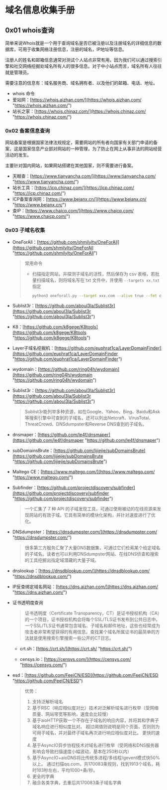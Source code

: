 # 域名信息收集手册

## 0x01 whois查询

简单来说Whois就是一个用于查询域名是否已被注册以及注册域名的详细信息的数据库，可用于收集网络注册信息，注册的域名，IP地址等信息。

注册人的姓名和邮箱信息通常对测试个人站点非常有用，因为我们可以通过搜索引擎和社交网络挖掘处域名所有人的很多信息。对于中小站点而言，域名所有人往往就是管理员。

需要注意的信息有：域名服务商、域名拥有者、以及他们的邮箱、电话、地址。

- whois 命令
- 爱站网：[https://whois.aizhan.com/](https://whois.aizhan.com/ "https://whois.aizhan.com/")
- 站长之家：[https://whois.chinaz.com/](https://whois.chinaz.com/ "https://whois.chinaz.com/")

### 0x02 备案信息查询

网站备案是根据国家法律法规规定，需要网站的所有者向国家有关部门申请的备案，这是国家信息产业部对网站的一种管理，为了防止在网上从事非法的网站经营活动的发生。

主要针对国内网站，如果网站搭建在其他国家，则不需要进行备案。

- 天眼查：[https://www.tianyancha.com/](https://www.tianyancha.com/ "https://www.tianyancha.com/")
- 站长工具：[https://icp.chinaz.com/](https://icp.chinaz.com/ "https://icp.chinaz.com/")
- ICP备案查询网：[https://www.beianx.cn/](https://www.beianx.cn/ "https://www.beianx.cn/")
- 查IP：[https://www.chaicp.com/](https://www.chaicp.com/ "https://www.chaicp.com/")

### 0x03 子域名收集

- OneForAll：[https://github.com/shmilylty/OneForAll](https://github.com/shmilylty/OneForAll "https://github.com/shmilylty/OneForAll")
    > 常用命令
    > - 扫描指定网站，并探测子域名的活性，然后保存为 csv 表格，若批量扫描域名，则将域名写在 txt 文件中，并使用  `--targets xx.txt` 指定
    >   ```bash
    >   python3 oneforall.py --target xxx.com --alive true --fmt csv run
    >   ```
- Sublist3r：[https://github.com/aboul3la/Sublist3r](https://github.com/aboul3la/Sublist3r "https://github.com/aboul3la/Sublist3r")
- K8：[https://github.com/k8gege/K8tools](https://github.com/k8gege/K8tools "https://github.com/k8gege/K8tools")
- Layer子域名挖掘机：[https://github.com/euphrat1ca/LayerDomainFinder](https://github.com/euphrat1ca/LayerDomainFinder "https://github.com/euphrat1ca/LayerDomainFinder")
- wydomain：[https://github.com/ring04h/wydomain](https://github.com/ring04h/wydomain "https://github.com/ring04h/wydomain")
- Sublist3r：[https://github.com/aboul3la/Sublist3r](https://github.com/aboul3la/Sublist3r "https://github.com/aboul3la/Sublist3r")
    
    > Sublist3r能列举多种资源，如在Google、Yahoo、Bing、Baidu和Ask等搜索引擎中可查到的子域名，还可以列出Netcraft、VirusTotal、ThreatCrowd、DNSdumpster和Reverse DNS查到的子域名。
- dnsmaper：[https://github.com/le4f/dnsmaper](https://github.com/le4f/dnsmaper "https://github.com/le4f/dnsmaper")
- subDomainsBrute：[https://github.com/lijiejie/subDomainsBrute](https://github.com/lijiejie/subDomainsBrute "https://github.com/lijiejie/subDomainsBrute")
- Maltego CE：[https://www.maltego.com/](https://www.maltego.com/ "https://www.maltego.com/")
- Subfinder：[https://github.com/projectdiscovery/subfinder](https://github.com/projectdiscovery/subfinder "https://github.com/projectdiscovery/subfinder")
    > 一个汇集了 7 种 API 的子域发现工具，可通过使用被动的在线资源来发现网站的有效子域。它具有简单的模块化架构，并针对速度进行了优化。
- DNSdumpster：[https://dnsdumpster.com/](https://dnsdumpster.com/ "https://dnsdumpster.com/")
    > 很多第三方服务汇聚了大量DNS数据集，可通过它们检索某个给定域名的子域名。读者也可以利用DNSdumpster网站、在线DNS侦查和搜索的工具挖掘出指定域潜藏的大量子域。
- dnslookup：[https://dnsdblookup.com/](https://dnsdblookup.com/ "https://dnsdblookup.com/")
- IP反查绑定域名网站：[https://dns.aizhan.com/](https://dns.aizhan.com/ "https://dns.aizhan.com/")
- 证书透明度查询
    > 证书透明度（Certificate Transparency，CT）是证书授权机构（CA）的一个项目，证书授权机构会将每个SSL/TLS证书发布到公共日志中。一个SSL/TLS证书通常包含域名、子域名和邮件地址，这些也经常成为攻击者非常希望获得的有用信息。查找某个域名所属证书的最简单的方法就是使用搜索引擎搜索一些公开的CT日志。

  - crt.sh：[https://crt.sh/](https://crt.sh/ "https://crt.sh/")

  - censys.io：[https://censys.com/](https://censys.com/ "https://censys.com/")
- esd：[https://github.com/FeeiCN/ESD](https://github.com/FeeiCN/ESD "https://github.com/FeeiCN/ESD")
    > 优势：
    >
    > 1. 支持泛解析域名
    > 2. 基于RSC（响应相似度对比）技术对泛解析域名进行枚举（受网络质量、网站带宽等影响，速度会比较慢）
    > 3. 基于aioHTTP获取一个不存在子域名的响应内容，并将其和字典子域名响应进行相似度比对。 超过阈值则说明是同个页面，否则则为可用子域名，并对最终子域名再次进行响应相似度对比。
    >     更快的速度
    > 4. 基于AsyncIO异步协程技术对域名进行枚举（受网络和DNS服务器影响会导致扫描速度小幅波动，基本在250秒以内）
    > 5. 基于AsyncIO+aioDNS将比传统多进程/多线程/gevent模式快50%以上。 通过扫描qq.com，共170083条规则，找到1913个域名，耗时163秒左右，平均1000+条/秒。
    > 6. 更全的字典
    > 7. 融合各类字典，去重后共170083条子域名字典